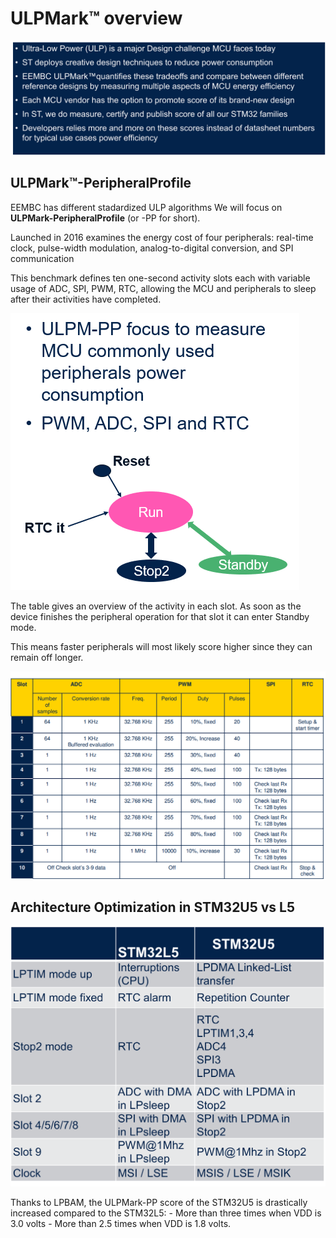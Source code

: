 # ULPMark™ overview

![theory1](./img/28.png)


## ULPMark™-PeripheralProfile

EEMBC has different stadardized ULP algorithms
We will focus on  **ULPMark-PeripheralProfile** (or -PP for short).

Launched in 2016 examines the energy cost of four
peripherals: real-time clock, pulse-width modulation,
analog-to-digital conversion, and SPI communication

This benchmark defines ten one-second activity slots
each with variable usage of ADC, SPI, PWM, RTC,
allowing the MCU and peripherals to sleep after their
activities have completed.

![theory1](./img/30.png)


The table gives an overview of the activity in each slot.
As soon as the device finishes the peripheral operation
for that slot it can enter Standby mode.

This means faster peripherals will most likely score
higher since they can remain off longer.

![theory1](./img/31.png)

## Architecture Optimization in STM32U5 vs L5

![theory1](./img/32.png)

<p>

</p>

<ainfo>
Thanks to LPBAM, the ULPMark-PP score of the STM32U5
is drastically increased compared to the STM32L5:
- More than three times when VDD is 3.0 volts
- More than 2.5 times when VDD is 1.8 volts.
 </ainfo> 